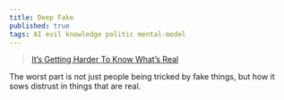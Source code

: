 ```yaml
---
title: Deep Fake
published: true
tags: AI evil knowledge politic mental-model
---
```

> [It’s Getting Harder To Know What’s Real](https://www.youtube.com/watch?v=EA0Bx2OeDj8)

The worst part is not just people being tricked by fake things, but how it sows distrust in things that are real.
